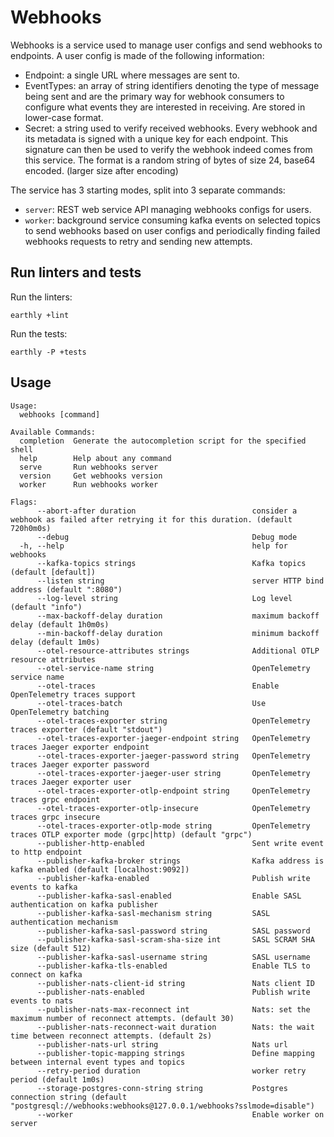 # Webhooks

Webhooks is a service used to manage user configs and send webhooks to endpoints.
A user config is made of the following information:
- Endpoint: a single URL where messages are sent to.
- EventTypes: an array of string identifiers denoting the type of message being sent and are the primary way for webhook consumers to configure what events they are interested in receiving. Are stored in lower-case format.
- Secret: a string used to verify received webhooks. Every webhook and its metadata is signed with a unique key for each endpoint. This signature can then be used to verify the webhook indeed comes from this service.
  The format is a random string of bytes of size 24, base64 encoded. (larger size after encoding)

The service has 3 starting modes, split into 3 separate commands:

- `server`: REST web service API managing webhooks configs for users.
- `worker`: background service consuming kafka events on selected topics to send webhooks based on user configs and periodically finding failed webhooks requests to retry and sending new attempts.

## Run linters and tests 

Run the linters:
```
earthly +lint
```

Run the tests:
```
earthly -P +tests
```

## Usage
```
Usage:
  webhooks [command]

Available Commands:
  completion  Generate the autocompletion script for the specified shell
  help        Help about any command
  serve       Run webhooks server
  version     Get webhooks version
  worker      Run webhooks worker

Flags:
      --abort-after duration                          consider a webhook as failed after retrying it for this duration. (default 720h0m0s)
      --debug                                         Debug mode
  -h, --help                                          help for webhooks
      --kafka-topics strings                          Kafka topics (default [default])
      --listen string                                 server HTTP bind address (default ":8080")
      --log-level string                              Log level (default "info")
      --max-backoff-delay duration                    maximum backoff delay (default 1h0m0s)
      --min-backoff-delay duration                    minimum backoff delay (default 1m0s)
      --otel-resource-attributes strings              Additional OTLP resource attributes
      --otel-service-name string                      OpenTelemetry service name
      --otel-traces                                   Enable OpenTelemetry traces support
      --otel-traces-batch                             Use OpenTelemetry batching
      --otel-traces-exporter string                   OpenTelemetry traces exporter (default "stdout")
      --otel-traces-exporter-jaeger-endpoint string   OpenTelemetry traces Jaeger exporter endpoint
      --otel-traces-exporter-jaeger-password string   OpenTelemetry traces Jaeger exporter password
      --otel-traces-exporter-jaeger-user string       OpenTelemetry traces Jaeger exporter user
      --otel-traces-exporter-otlp-endpoint string     OpenTelemetry traces grpc endpoint
      --otel-traces-exporter-otlp-insecure            OpenTelemetry traces grpc insecure
      --otel-traces-exporter-otlp-mode string         OpenTelemetry traces OTLP exporter mode (grpc|http) (default "grpc")
      --publisher-http-enabled                        Sent write event to http endpoint
      --publisher-kafka-broker strings                Kafka address is kafka enabled (default [localhost:9092])
      --publisher-kafka-enabled                       Publish write events to kafka
      --publisher-kafka-sasl-enabled                  Enable SASL authentication on kafka publisher
      --publisher-kafka-sasl-mechanism string         SASL authentication mechanism
      --publisher-kafka-sasl-password string          SASL password
      --publisher-kafka-sasl-scram-sha-size int       SASL SCRAM SHA size (default 512)
      --publisher-kafka-sasl-username string          SASL username
      --publisher-kafka-tls-enabled                   Enable TLS to connect on kafka
      --publisher-nats-client-id string               Nats client ID
      --publisher-nats-enabled                        Publish write events to nats
      --publisher-nats-max-reconnect int              Nats: set the maximum number of reconnect attempts. (default 30)
      --publisher-nats-reconnect-wait duration        Nats: the wait time between reconnect attempts. (default 2s)
      --publisher-nats-url string                     Nats url
      --publisher-topic-mapping strings               Define mapping between internal event types and topics
      --retry-period duration                         worker retry period (default 1m0s)
      --storage-postgres-conn-string string           Postgres connection string (default "postgresql://webhooks:webhooks@127.0.0.1/webhooks?sslmode=disable")
      --worker                                        Enable worker on server
```
